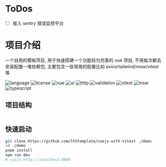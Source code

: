 # ToDos

- [ ] 接入 sentry 错误监控平台

# 项目介绍

一个自用的模板项目, 用于快速搭建一个功能较为完善的 vue 项目,
不用每次都去安装配置一堆依赖包, 主要包含一些常用的配置比如 axios/tailwind/msw/vitest 等

![language](https://img.shields.io/badge/language-中文-blue)
![license](https://img.shields.io/badge/license-mit-green)
![vue](https://img.shields.io/badge/framework-vue-52A677)
![ui](https://img.shields.io/badge/ui-tailwindcss-59B3F2)
![http](https://img.shields.io/badge/http-axios-612ED5)
![validation](https://img.shields.io/badge/validation-zod-2C4474)
![vitest](https://img.shields.io/badge/test-vitest-F1C040)
![msw](https://img.shields.io/badge/mock-msw-ff6a33)
![typescript](https://img.shields.io/badge/language-typescript-blue)

## 项目结构

```txt

```

## 快速启动

```sh
git clone https://github.com/lh5template/vuejs-with-vitest ./demo
cd ./demo
pnpm install
npm run dev
# visit http://localhost:8080
```
